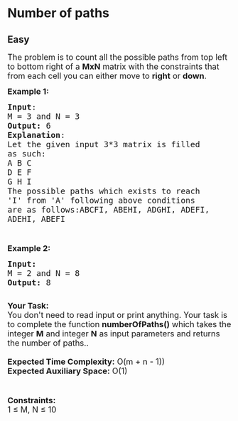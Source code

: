 # Number of paths
##  Easy 
<div class="problem-statement">
                <p></p><p><span style="font-size:18px">The problem is to count all the possible paths from top left to bottom right of a <strong>MxN</strong>&nbsp;matrix with the constraints that from each cell you can either move to <strong>right</strong> or <strong>down</strong>.</span></p>

<p><span style="font-size:18px"><strong>Example 1:</strong></span></p>

<pre><span style="font-size:18px"><strong>Input</strong>:
M = 3 and N = 3
<strong>Output:</strong>&nbsp;6
<strong>Explanation</strong>:
Let the given input 3*3 matrix is filled 
as such:
A B C
D E F
G H I
The possible paths which exists to reach 
'I' from 'A' following above conditions 
are as follows:ABCFI, ABEHI, ADGHI, ADEFI, 
ADEHI, ABEFI
</span></pre>

<p>&nbsp;</p>

<p><span style="font-size:18px"><strong>Example 2:</strong></span></p>

<pre><span style="font-size:18px"><strong>Input:</strong>
M = 2 and N = 8
<strong>Output: </strong>8
</span></pre>

<p><br>
<span style="font-size:18px"><strong>Your Task:&nbsp;&nbsp;</strong><br>
You don't need to read input or print anything. Your task is to complete the function&nbsp;<strong>numberOfPaths()</strong>&nbsp;which takes the integer <strong>M</strong> and integer <strong>N</strong>&nbsp;as input parameters and returns the number of paths..<br>
<br>
<strong>Expected Time Complexity:</strong> O(m + n - 1))<br>
<strong>Expected Auxiliary Space:</strong> O(1)</span></p>

<p>&nbsp;</p>

<p><span style="font-size:18px"><strong>Constraints:</strong></span><br>
<span style="font-size:18px">1 ≤ M, N&nbsp;≤ 10</span></p>
 <p></p>
            </div>
